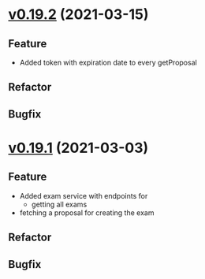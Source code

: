 # [v0.19.2](https://github.com/upb-uc4/University-Credits-4.0/compare/exam-v0.19.1...exam-v1.0.0) (2021-03-15)
## Feature
- Added token with expiration date to every getProposal
## Refactor
## Bugfix

# [v0.19.1](https://github.com/upb-uc4/University-Credits-4.0/compare/exam-v0.19.1...exam-v0.19.1) (2021-03-03)
## Feature
 - Added exam service with endpoints for
   - getting all exams
  - fetching a proposal for creating the exam
## Refactor
## Bugfix
